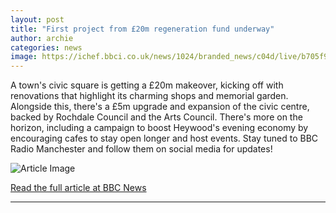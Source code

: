 ```yaml
---
layout: post
title: "First project from £20m regeneration fund underway"
author: archie
categories: news
image: https://ichef.bbci.co.uk/news/1024/branded_news/c04d/live/b705f940-9a18-11f0-97f5-bd38218a3641.jpg
---
```

A town's civic square is getting a £20m makeover, kicking off with renovations that highlight its charming shops and memorial garden. Alongside this, there's a £5m upgrade and expansion of the civic centre, backed by Rochdale Council and the Arts Council. There's more on the horizon, including a campaign to boost Heywood's evening economy by encouraging cafes to stay open longer and host events. Stay tuned to BBC Radio Manchester and follow them on social media for updates!

![Article Image](https://ichef.bbci.co.uk/news/1024/branded_news/c04d/live/b705f940-9a18-11f0-97f5-bd38218a3641.jpg)

[Read the full article at BBC News](https://www.bbc.com/news/articles/c2038w9ynjjo?at_medium=RSS&at_campaign=rss)

---

